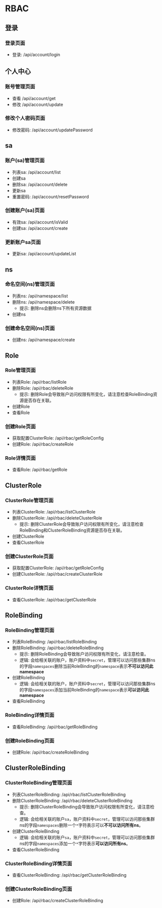 # RBAC

## 登录

### 登录页面

- 登录: /api/account/login

## 个人中心

### 账号管理页面

- 查看 /api/account/get
- 修改 /api/account/update

### 修改个人密码页面

- 修改密码: /api/account/updatePassword

## sa

### 账户(sa)管理页面

- 列表sa: /api/account/list
- 创建sa
- 删除sa: /api/account/delete
- 更新sa
- 重置密码: /api/account/resetPassword

### 创建账户(sa)页面

- 有效sa: /api/account/isValid
- 创建sa: /api/account/create

### 更新账户sa页面

- 更新sa: /api/account/updateList

## ns

### 命名空间(ns)管理页面

- 列表ns: /api/namespace/list
- 删除ns: /api/namespace/delete
  - 提示: 删除ns会删除ns下所有资源数据
- 创建ns

### 创建命名空间(ns)页面

- 创建ns: /api/namespace/create

## Role

### Role管理页面

- 列表Role: /api/rbac/listRole
- 删除Role: /api/rbac/deleteRole
  - 提示: 删除Role会导致账户访问权限有所变化，请注意检查RoleBinding资源是否存在关联。
- 创建Role
- 查看Role

### 创建Role页面

- 获取配置ClusterRole: /api/rbac/getRoleConfig
- 创建Role: /api/rbac/createRole

### Role详情页面

- 查看Role: /api/rbac/getRole

## ClusterRole

### ClusterRole管理页面

- 列表ClusterRole: /api/rbac/listClusterRole
- 删除ClusterRole: /api/rbac/deleteClusterRole
  - 提示: 删除ClusterRole会导致账户访问权限有所变化，请注意检查RoleBinding和ClusterRoleBinding资源是否存在关联。
- 创建ClusterRole
- 查看ClusterRole

### 创建ClusterRole页面

- 获取配置ClusterRole: /api/rbac/getRoleConfig
- 创建ClusterRole: /api/rbac/createClusterRole

### ClusterRole详情页面

- 查看ClusterRole: /api/rbac/getClusterRole

## RoleBinding

### RoleBinding管理页面

- 列表RoleBinding: /api/rbac/listRoleBinding
- 删除RoleBinding: /api/rbac/deleteRoleBinding
  - 提示: 删除RoleBinding会导致账户访问权限有所变化，请注意检查。
  - 逻辑: 会给相关联的账户，账户资料中`secret`，管理可以访问那些集群ns的字段`namespaces`删除当前RoleBinding的`namespace`表示**不可以访问此namespace**
- 创建RoleBinding
  - 逻辑: 会给相关联的账户，账户资料中`secret`，管理可以访问那些集群ns的字段`namespaces`添加当前RoleBinding的`namespace`表示**可以访问此namespace**
- 查看RoleBinding

### RoleBinding详情页面

- 查看RoleBinding: /api/rbac/getRoleBinding

### 创建RoleBinding页面

- 创建Role: /api/rbac/createRoleBinding

## ClusterRoleBinding

### ClusterRoleBinding管理页面

- 列表ClusterRoleBinding: /api/rbac/listClusterRoleBinding
- 删除ClusterRoleBinding: /api/rbac/deleteClusterRoleBinding
  - 提示: 删除ClusterRoleBinding会导致账户访问权限有所变化，请注意检查。
  - 逻辑: 会给相关联的账户`sa`，账户资料中`secret`，管理可以访问那些集群ns的字段`namespaces`删除一个`*`字符表示可以**不可以访问所有ns**。
- 创建ClusterRoleBinding
  - 逻辑: 会给相关联的账户`sa`，账户资料中`secret`，管理可以访问那些集群ns的字段`namespaces`添加一个`*`字符表示**可以访问所有ns**。
- 查看ClusterRoleBinding

### ClusterRoleBinding详情页面

- 查看ClusterRoleBinding: /api/rbac/getClusterRoleBinding

### 创建ClusterRoleBinding页面

- 创建Role: /api/rbac/createClusterRoleBinding